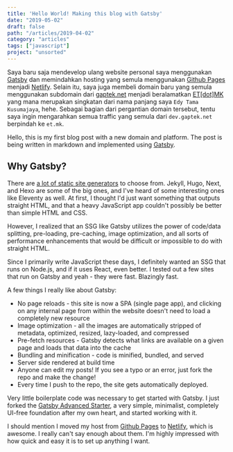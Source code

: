 ```yaml
---
title: 'Hello World! Making this blog with Gatsby'
date: "2019-05-02"
draft: false
path: "/articles/2019-04-02"
category: "articles"
tags: ["javascript"]
project: "unsorted"
---
```


Saya baru saja mendevelop ulang website personal saya menggunakan [Gatsby](https://gatsbyjs.org) dan memindahkan hosting yang semula menggunakan [Github Pages](https://pages.github.com) menjadi [Netlify](https://netlify.com). Selain itu, saya juga membeli domain baru yang semula menggunakan subdomain dari [gaptek.net](https://gaptek.net) menjadi beralamatkan [ET[dot]MK](https://et.mk) yang mana merupakan singkatan dari nama panjang saya ``Edy Tama Kusumajaya``, hehe. Sebagai bagian dari pergantian domain tersebut, tentu saya ingin mengarahkan semua traffic yang semula dari ``dev.gaptek.net`` berpindah ke ``et.mk``.


Hello, this is my first blog post with a new domain and platform. The post is being written in markdown and implemented using [Gatsby](https://www.gatsbyjs.org).


## Why Gatsby?

There are [a lot of static site generators](https://www.staticgen.com/) to choose from. Jekyll, Hugo, Next, and Hexo are some of the big ones, and I've heard of some interesting ones like Eleventy as well. At first, I thought I'd just want something that outputs straight HTML, and that a heavy JavaScript app couldn't possibly be better than simple HTML and CSS.

However, I realized that an SSG like Gatsby utilizes the power of code/data splitting, pre-loading, pre-caching, image optimization, and all sorts of performance enhancements that would be difficult or impossible to do with straight HTML.

Since I primarily write JavaScript these days, I definitely wanted an SSG that runs on Node.js, and if it uses React, even better. I tested out a few sites that run on Gatsby and yeah - they were fast. Blazingly fast.

A few things I really like about Gatsby:

- No page reloads - this site is now a SPA (single page app), and clicking on any internal page from within the website doesn't need to load a completely new resource
- Image optimization - all the images are automatically stripped of metadata, optimized, resized, lazy-loaded, and compressed
- Pre-fetch resources - Gatsby detects what links are available on a given page and loads that data into the cache
- Bundling and minification - code is minified, bundled, and served
- Server side rendered at build time
- Anyone can edit my posts! If you see a typo or an error, just fork the repo and make the change!
- Every time I push to the repo, the site gets automatically deployed.

Very little boilerplate code was necessary to get started with Gatsby. I just forked the [Gatsby Advanced Starter](https://github.com/vagr9k/gatsby-advanced-starter/), a very simple, minimalist, completely UI-free foundation after my own heart, and started working with it.

I should mention I moved my host from [Github Pages](https://pages.github.com/) to [Netlify](https://www.netlify.com/), which is awesome. I really can't say enough about them. I'm highly impressed with how quick and easy it is to set up anything I want.